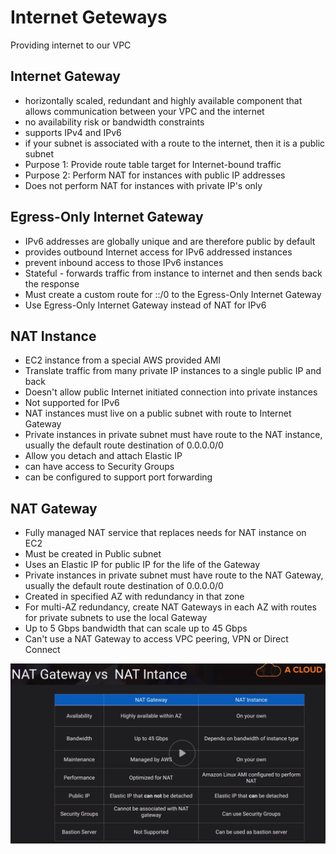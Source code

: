 # Internet Geteways

Providing internet to our VPC
## Internet Gateway
- horizontally scaled, redundant and highly available component that allows communication between your VPC and the internet
- no availability risk or bandwidth constraints
- supports IPv4 and IPv6
- if your subnet is associated with a route to the internet, then it is a public subnet
- Purpose 1: Provide route table target for Internet-bound traffic
- Purpose 2: Perform NAT for instances with public IP addresses
- Does not perform NAT for instances with private IP's only

## Egress-Only Internet Gateway
- IPv6 addresses are globally unique and are therefore public by default
- provides outbound Internet access for IPv6 addressed instances
- prevent inbound access to those IPv6 instances
- Stateful - forwards traffic from instance to internet and then sends back the response
- Must create a custom route for ::/0 to the Egress-Only Internet Gateway
- Use Egress-Only Internet Gateway instead of NAT for IPv6

## NAT Instance
- EC2 instance from a special AWS provided AMI
- Translate traffic from many private IP instances to a single public IP and back 
- Doesn't allow public Internet initiated connection into private instances
- Not supported for IPv6 
- NAT instances must live on a public subnet with route to Internet Gateway
- Private instances in private subnet must have route to the NAT instance, usually the default route destination of 0.0.0.0/0
- Allow you detach and attach Elastic IP
- can have access to Security Groups
- can be configured to support port forwarding  

## NAT Gateway
- Fully managed NAT service that replaces needs for NAT instance on EC2
- Must be created in Public subnet
- Uses an Elastic IP for public IP for the life of the Gateway
- Private instances in private subnet must have route to the NAT Gateway, usually the default route destination of 0.0.0.0/0
- Created in specified AZ with redundancy in that zone
- For multi-AZ redundancy, create NAT Gateways in each AZ with routes for private subnets to use the local Gateway
- Up to 5 Gbps bandwidth that can scale up to 45 Gbps
- Can't use a NAT Gateway to access VPC peering, VPN or Direct Connect


![Gateway VS Instance](./gateway-vs-instance.jpg)